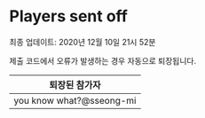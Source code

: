 # Players sent off
최종 업데이트: 2020년 12월 10일 21시 52분


제출 코드에서 오류가 발생하는 경우 자동으로 퇴장됩니다.


| 퇴장된 참가자 |
|:---:|
| you know what?@sseong-mi |